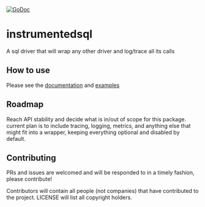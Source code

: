 [![GoDoc](https://godoc.org/github.com/shidenkai0/instrumentedsql?status.svg)](https://godoc.org/github.com/shidenkai0/instrumentedsql)

# instrumentedsql
A sql driver that will wrap any other driver and log/trace all its calls

## How to use

Please see the [documentation](https://godoc.org/github.com/shidenkai0/instrumentedsql) and [examples](https://github.com/shidenkai0/instrumentedsql/blob/master/sql_example_test.go)

## Roadmap

Reach API stability and decide what is in/out of scope for this package.
current plan is to include tracing, logging, metrics, and anything else that might fit into a wrapper, keeping everything optional and disabled by default.

## Contributing

PRs and issues are welcomed and will be responded to in a timely fashion, please contribute!

Contributors will contain all people (not companies) that have contributed to the project.
LICENSE will list all copyright holders.
